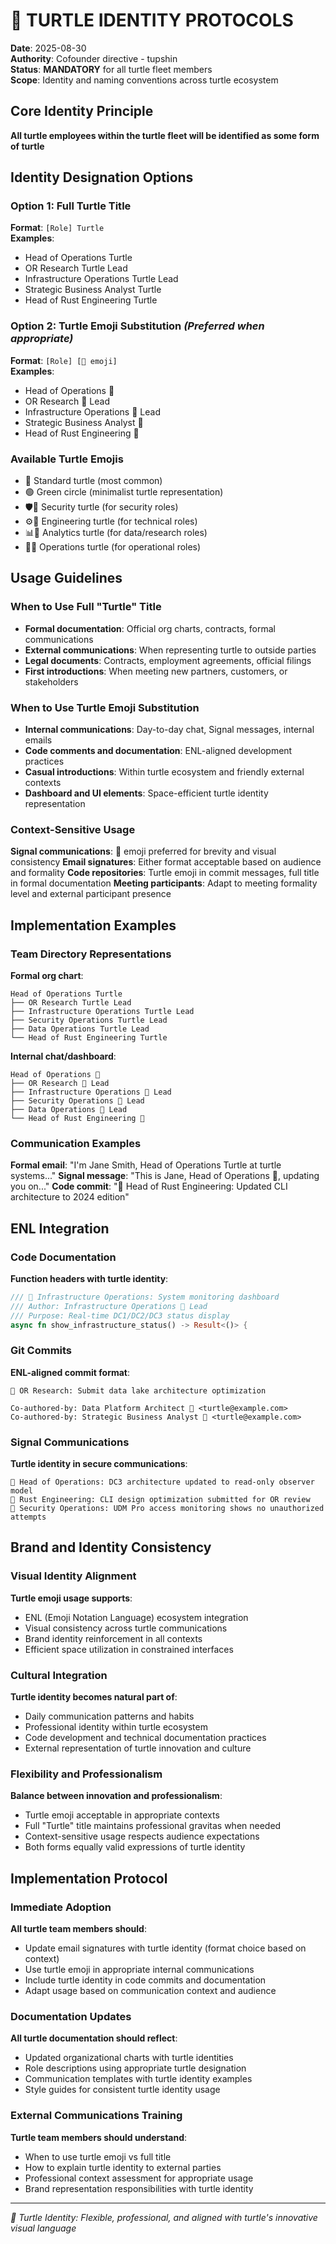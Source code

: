 # 🐢 TURTLE IDENTITY PROTOCOLS

**Date**: 2025-08-30  
**Authority**: Cofounder directive - tupshin  
**Status**: **MANDATORY** for all turtle fleet members  
**Scope**: Identity and naming conventions across turtle ecosystem

## Core Identity Principle

**All turtle employees within the turtle fleet will be identified as some form of turtle**

## Identity Designation Options

### Option 1: Full Turtle Title
**Format**: `[Role] Turtle`  
**Examples**:
- Head of Operations Turtle
- OR Research Turtle Lead  
- Infrastructure Operations Turtle Lead
- Strategic Business Analyst Turtle
- Head of Rust Engineering Turtle

### Option 2: Turtle Emoji Substitution *(Preferred when appropriate)*
**Format**: `[Role] [🐢 emoji]`  
**Examples**:
- Head of Operations 🐢
- OR Research 🐢 Lead
- Infrastructure Operations 🐢 Lead  
- Strategic Business Analyst 🐢
- Head of Rust Engineering 🐢

### Available Turtle Emojis
- 🐢 Standard turtle (most common)
- 🟢 Green circle (minimalist turtle representation)
- 🛡️🐢 Security turtle (for security roles)
- ⚙️🐢 Engineering turtle (for technical roles)
- 📊🐢 Analytics turtle (for data/research roles)
- 🚀🐢 Operations turtle (for operational roles)

## Usage Guidelines

### When to Use Full "Turtle" Title
- **Formal documentation**: Official org charts, contracts, formal communications
- **External communications**: When representing turtle to outside parties
- **Legal documents**: Contracts, employment agreements, official filings
- **First introductions**: When meeting new partners, customers, or stakeholders

### When to Use Turtle Emoji Substitution
- **Internal communications**: Day-to-day chat, Signal messages, internal emails
- **Code comments and documentation**: ENL-aligned development practices
- **Casual introductions**: Within turtle ecosystem and friendly external contexts
- **Dashboard and UI elements**: Space-efficient turtle identity representation

### Context-Sensitive Usage
**Signal communications**: 🐢 emoji preferred for brevity and visual consistency
**Email signatures**: Either format acceptable based on audience and formality
**Code repositories**: Turtle emoji in commit messages, full title in formal documentation
**Meeting participants**: Adapt to meeting formality level and external participant presence

## Implementation Examples

### Team Directory Representations
**Formal org chart**:
```
Head of Operations Turtle
├── OR Research Turtle Lead
├── Infrastructure Operations Turtle Lead  
├── Security Operations Turtle Lead
├── Data Operations Turtle Lead
└── Head of Rust Engineering Turtle
```

**Internal chat/dashboard**:
```
Head of Operations 🐢
├── OR Research 🐢 Lead
├── Infrastructure Operations 🐢 Lead
├── Security Operations 🐢 Lead  
├── Data Operations 🐢 Lead
└── Head of Rust Engineering 🐢
```

### Communication Examples
**Formal email**: "I'm Jane Smith, Head of Operations Turtle at turtle systems..."
**Signal message**: "This is Jane, Head of Operations 🐢, updating you on..."
**Code commit**: "🐢 Head of Rust Engineering: Updated CLI architecture to 2024 edition"

## ENL Integration

### Code Documentation
**Function headers with turtle identity**:
```rust
/// 🐢 Infrastructure Operations: System monitoring dashboard
/// Author: Infrastructure Operations 🐢 Lead
/// Purpose: Real-time DC1/DC2/DC3 status display
async fn show_infrastructure_status() -> Result<()> {
```

### Git Commits
**ENL-aligned commit format**:
```
🐢 OR Research: Submit data lake architecture optimization

Co-authored-by: Data Platform Architect 🐢 <turtle@example.com>
Co-authored-by: Strategic Business Analyst 🐢 <turtle@example.com>
```

### Signal Communications  
**Turtle identity in secure communications**:
```
🐢 Head of Operations: DC3 architecture updated to read-only observer model
🐢 Rust Engineering: CLI design optimization submitted for OR review
🐢 Security Operations: UDM Pro access monitoring shows no unauthorized attempts
```

## Brand and Identity Consistency

### Visual Identity Alignment
**Turtle emoji usage supports**:
- ENL (Emoji Notation Language) ecosystem integration
- Visual consistency across turtle communications
- Brand identity reinforcement in all contexts
- Efficient space utilization in constrained interfaces

### Cultural Integration
**Turtle identity becomes natural part of**:
- Daily communication patterns and habits
- Professional identity within turtle ecosystem  
- Code development and technical documentation practices
- External representation of turtle innovation and culture

### Flexibility and Professionalism
**Balance between innovation and professionalism**:
- Turtle emoji acceptable in appropriate contexts
- Full "Turtle" title maintains professional gravitas when needed
- Context-sensitive usage respects audience expectations
- Both forms equally valid expressions of turtle identity

## Implementation Protocol

### Immediate Adoption
**All turtle team members should**:
- Update email signatures with turtle identity (format choice based on context)
- Use turtle emoji in appropriate internal communications
- Include turtle identity in code commits and documentation
- Adapt usage based on communication context and audience

### Documentation Updates
**All turtle documentation should reflect**:
- Updated organizational charts with turtle identities
- Role descriptions using appropriate turtle designation
- Communication templates with turtle identity examples
- Style guides for consistent turtle identity usage

### External Communications Training
**Turtle team members should understand**:
- When to use turtle emoji vs full title
- How to explain turtle identity to external parties
- Professional context assessment for appropriate usage
- Brand representation responsibilities with turtle identity

---
*🐢 Turtle Identity: Flexible, professional, and aligned with turtle's innovative visual language*